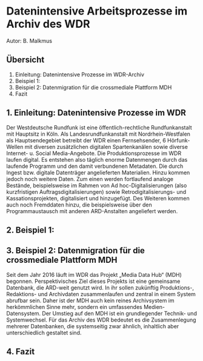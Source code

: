 # Datenintensive Arbeitsprozesse im Archiv des WDR

Autor: B. Malkmus 

## Übersicht

1. Einleitung: Datenintensive Prozesse im WDR-Archiv
2. Beispiel 1: 
3. Beispiel 2: Datenmigration für die crossmediale Plattform MDH
4. Fazit

## 1. Einleitung: Datenintensive Prozesse im WDR

Der Westdeutsche Rundfunk ist eine öffentlich-rechtliche Rundfunkanstalt mit Hauptsitz in Köln. Als Landesrundfunkanstalt mit Nordrhein-Westfalen als Hauptsendegebiet betreibt der WDR einen Fernsehsender, 6 Hörfunk-Wellen mit diversen zusätzlichen digitalen Spartenkanälen sowie diverse Internet- u. Social Media-Angebote. 
Die Produktionsprozesse im WDR laufen digital. Es entstehen also täglich enorme Datenmengen durch das laufende Programm und den damit verbundenen Metadaten. Die durch Ingest bzw. digitale Datenträger angelieferten Materialien. 
Hinzu kommen jedoch noch weitere Daten. Zum einen werden fortlaufend analoge Bestände, beispielsweise im Rahmen von Ad hoc-Digitalisierungen (also kurzfristigen Auftragsdigitalisierungen) sowie Retrodigitalisierungs- und Kassationsprojekten, digitalisiert und hinzugefügt. Des Weiteren kommen auch noch Fremddaten hinzu, die beispielsweise über den Programmaustausch mit anderen ARD-Anstalten angeliefert werden.


## 2. Beispiel 1: 

## 3. Beispiel 2: Datenmigration für die crossmediale Plattform MDH

Seit dem Jahr 2016 läuft im WDR das Projekt „Media Data Hub“ (MDH) begonnen. 
Perspektivisches Ziel dieses Projekts ist eine gemeinsame Datenbank, die ARD-weit genutzt wird. In ihr sollen zukünftig Produktions-, Redaktions- und Archivdaten zusammenlaufen und zentral in einem System abrufbar sein. Daher ist der MDH auch kein reines Archivsystem im herkömmlichen Sinne mehr, sondern ein umfassendes Medien-Datensystem.
Der Umstieg auf den MDH ist ein grundlegender Technik- und Systemwechsel. Für das Archiv des WDR bedeutet es die Zusammenlegung mehrerer Datenbanken, die systemseitig zwar ähnlich, inhaltlich aber unterschiedlich gestaltet sind.

## 4. Fazit
